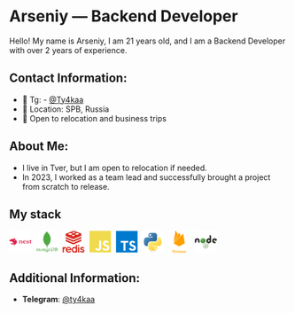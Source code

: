 # Arseniy — Backend Developer

Hello! My name is Arseniy, I am 21 years old, and I am a Backend Developer with over 2 years of experience.


## Contact Information:
- 📧 Tg: - [@Ty4kaa](https://ty4kaa.t.me)
- 📍 Location: SPB, Russia
- 🚀 Open to relocation and business trips

## About Me:
- I live in Tver, but I am open to relocation if needed.
- In 2023, I worked as a team lead and successfully brought a project from scratch to release.

## My stack
<div>
  <img src="https://github.com/devicons/devicon/blob/master/icons/nestjs/nestjs-original-wordmark.svg" title="NestJs" alt="NestJs" width="40" height="40"/>&nbsp;
  <img src="https://github.com/devicons/devicon/blob/master/icons/mongodb/mongodb-plain-wordmark.svg" title="MongoDB" alt="MongoDB" width="40" height="40"/>&nbsp;
  <img src="https://github.com/devicons/devicon/blob/master/icons/redis/redis-plain-wordmark.svg" title="Redis" alt="Redis" width="40" height="40"/>&nbsp;
  <img src="https://github.com/devicons/devicon/blob/master/icons/javascript/javascript-plain.svg" title="Js" alt="Js" width="40" height="40"/>&nbsp;
  <img src="https://github.com/devicons/devicon/blob/master/icons/typescript/typescript-plain.svg" title="Ts" alt="Ts" width="40" height="40"/>&nbsp;
  <img src="https://github.com/devicons/devicon/blob/master/icons/python/python-original.svg" title="python" alt="python" width="40" height="40"/>&nbsp;
  <img src="https://github.com/devicons/devicon/blob/master/icons/firebase/firebase-plain-wordmark.svg" title="Firebase" alt="Firebase" width="40" height="40"/>&nbsp;
  <img src="https://github.com/devicons/devicon/blob/master/icons/nodejs/nodejs-original-wordmark.svg" title="NodeJS" alt="NodeJS" width="40" height="40"/>&nbsp;
</div>

## Additional Information:
- **Telegram**: [@ty4kaa](https://t.me/ty4kaa)
